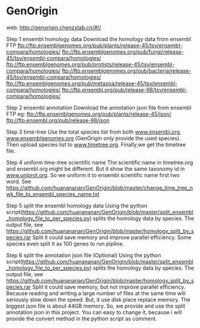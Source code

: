 # GenOrigin
web: http://genorigin.chenzxlab.cn/#!/

Step 1 ensembl homology data
Download the homology data from ensembl FTP
ftp://ftp.ensemblgenomes.org/pub/plants/release-45/tsv/ensembl-compara/homologies/ 
ftp://ftp.ensemblgenomes.org/pub/fungi/release-45/tsv/ensembl-compara/homologies/ 
ftp://ftp.ensemblgenomes.org/pub/protists/release-45/tsv/ensembl-compara/homologies/ 
ftp://ftp.ensemblgenomes.org/pub/bacteria/release-45/tsv/ensembl-compara/homologies/ 
ftp://ftp.ensemblgenomes.org/pub/metazoa/release-45/tsv/ensembl-compara/homologies/ 
ftp://ftp.ensembl.org/pub/release-98/tsv/ensembl-compara/homologies/

Step 2 ensembl annotation
Download the annotation json file from ensembl FTP
eg:
ftp://ftp.ensemblgenomes.org/pub/plants/release-45/json/
ftp://ftp.ensembl.org/pub/release-98/json

Step 3 time-tree
Use the total species list from both www.ensembl.org, www.ensemblgenomes.org (GenOrigin only provide the used species). Then upload species list to www.timetree.org. Finally,we get the timetree file. 

Step 4 uniform time-tree scientific name
The scientific name in timetree.org and ensembl.org might be different.
But it show the same taxonomy id in www.uniprot.org.
So we uniform it to ensembl scientific name first two word.
See https://github.com/huanananan/GenOrigin/blob/master/change_time_tree_nwk_file_to_ensembl_species_name.txt

Step 5 split the ensembl homology data
Using the python script(https://github.com/huanananan/GenOrigin/blob/master/split_ensembl_homology_file_to_per_species.py) splits the homology data by species.
The output file, see https://github.com/huanananan/GenOrigin/blob/master/homology_split_by_species.rar
Split it could save memory and improve parallel efficiency.
Some species even split it as 100 genes to run pipline.

Step 6 split the annotation json file (Optional)
Using the python script(https://github.com/huanananan/GenOrigin/blob/master/split_ensembl_homology_file_to_per_species.py) splits the homology data by species.
The output file, see https://github.com/huanananan/GenOrigin/blob/master/homology_split_by_species.rar
Split it could save memory, but not improve parallel efficiency.
Because reading and writing a large number of files at the same time will seriously slow down the speed.
But, it use disk place replace memory.
The biggest json file is about 44GB memory.
So, we provide and use the split annotation json in this project.
You can easy to change it, because i will provide the convert method in the python script as comment.



